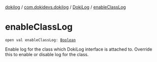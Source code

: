 [dokilog](../../index.md) / [com.dokidevs.dokilog](../index.md) / [DokiLog](index.md) / [enableClassLog](./enable-class-log.md)

# enableClassLog

`open val enableClassLog: `[`Boolean`](https://kotlinlang.org/api/latest/jvm/stdlib/kotlin/-boolean/index.html)

Enable log for the class which DokiLog interface is attached to.
Override this to enable or disable log for the class.

